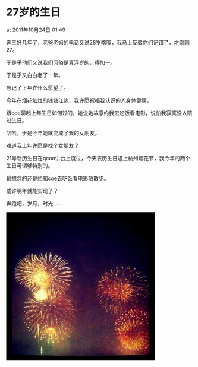 # 27岁的生日

at 2011年10月24日 01:49

奔三好几年了，老爸老妈的电话又说28岁咯喔，我马上反驳你们记错了，才刚刚27。

于是乎他们又说我们习俗是算浮岁的，得加一。

于是乎又白白老了一年。

忘记了上年许什么愿望了。

今年在烟花灿烂的钱塘江边，我许愿祝福我认识的人身体健康。

跟coe聊起上年生日如何过的，她说她故意约我去吃饭看电影，说怕我寂寞没人陪过生日。

哈哈，于是今年她就变成了我的女朋友。

难道我上年许愿是找个女朋友？

21号新历生日在qcon讲台上度过，今天农历生日遇上杭州烟花节，我今年的两个生日可谓够特别的。

最想念的还是想和coe去吃饭看电影散散步。

或许明年就能实现了？

奔跑吧，岁月，时光……

![birthday-27th.jpg](birthday-27th.jpg)
